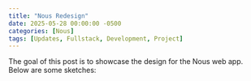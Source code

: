 ```yaml
---
title: "Nous Redesign"
date: 2025-05-28 00:00:00 -0500
categories: [Nous]
tags: [Updates, Fullstack, Development, Project]
---
```


The goal of this post is to showcase the design for the Nous web app. Below are some sketches:



